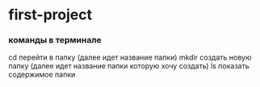 # first-project
### команды в терминале
cd перейти в папку (далее идет название папки)
mkdir создать новую папку (далее идет название папки которую хочу создать)
ls показать содержимое папки
